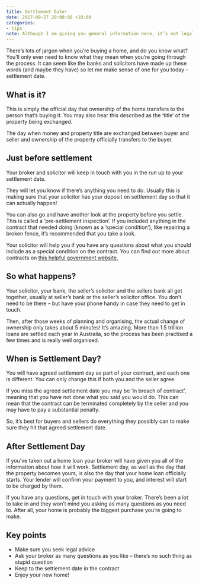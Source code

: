 ```yaml
---
title: Settlement Date!
date: 2017-09-27 20:00:00 +10:00
categories:
- tips
note: Although I am giving you general information here, it’s not legal advice. You should always seek independent legal advice in relation to any matter regarding settlement conditions and contracts. If you need a solicitor, your broker can usually help you to find one.
---
```


There’s lots of jargon when you’re buying a home, and do you know what? You’ll only ever need to know what they mean when you’re going through the process. It can seem like the banks and solicitors have made up these words (and maybe they have) so let me make sense of one for you today – settlement date.

## What is it?

This is simply the official day that ownership of the home transfers to the person that’s buying it. You may also hear this described as the ‘title’ of the property being exchanged. 

The day when money and property title are exchanged between buyer and seller and ownership of the property officially transfers to the buyer.

## Just before settlement

Your broker and solicitor will keep in touch with you in the run up to your settlement date. 

They will let you know if there’s anything you need to do. Usually this is making sure that your solicitor has your deposit on settlement day so that it can actually happen!

You can also go and have another look at the property before you settle. This is called a ‘pre-settlement inspection’. If you included anything in the contract that needed doing (known as a ‘special condition’), like repairing a broken fence, it’s recommended that you take a look.

Your solicitor will help you if you have any questions about what you should include as a special condition on the contract. You can find out more about contracts on [this helpful government website.](https://www.qld.gov.au/law/housing-and-neighbours/buying-and-selling-a-property/buying-a-home/making-an-offer-on-a-home/contract-of-sale)

## So what happens?

Your solicitor, your bank, the seller’s solicitor and the sellers bank all get together, usually at seller’s bank or the seller’s solicitor office. You don’t need to be there – but have your phone handy in case they need to get in touch.

Then, after those weeks of planning and organising, the actual change of ownership only takes about 5 minutes! It’s amazing. More than 1.5 trillion loans are settled each year in Australia, so the process has been practised a few times and is really well organised.

## When is Settlement Day?

You will have agreed settlement day as part of your contract, and each one is different. You can only change this if both you and the seller agree. 

If you miss the agreed settlement date you may be ‘in breach of contract’, meaning that you have not done what you said you would do. This can mean that the contract can be terminated completely by the seller and you may have to pay a substantial penalty. 

So, it’s best for buyers and sellers do everything they possibly can to make sure they hit that agreed settlement date.

## After Settlement Day

If you’ve taken out a home loan your broker will have given you all of the information about how it will work. Settlement day, as well as the day that the property becomes yours, is also the day that your home loan officially starts. Your lender will confirm your payment to you, and interest will start to be charged by them.

If you have any questions, get in touch with your broker. There’s been a lot to take in and they won’t mind you asking as many questions as you need to.  After all, your home is probably the biggest purchase you’re going to make.

## Key points
* Make sure you seek legal advice
* Ask your broker as many questions as you like – there’s no such thing as stupid question
* Keep to the settlement date in the contract
* Enjoy your new home!
